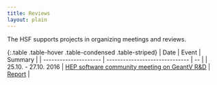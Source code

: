 ```yaml
---
title: Reviews
layout: plain
---
```


The HSF supports projects in organizing meetings and reviews.

{:.table .table-hover .table-condensed .table-striped}
| Date                  | Event                          | Summary |
| --------------------- | ------------------------------ | -- |
| 25.10. - 27.10. 2016  | [HEP software community meeting on GeantV R&D](https://indico.cern.ch/event/570876/) | [Report](http://hepsoftwarefoundation.org/assets/GeantVPanelReport20161107.pdf) |

